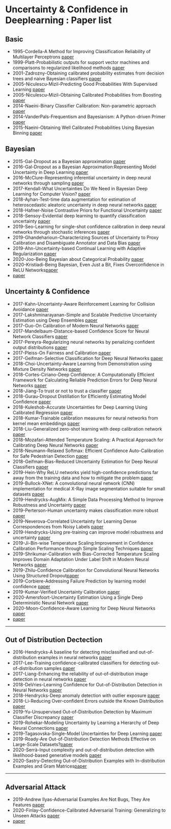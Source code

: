 # Uncertainty & Confidence in Deeplearning : Paper list

## Basic
* 1995-Cordella-A Method for Improving Classification Reliability of Multilayer Perceptrons [paper](https://ieeexplore.ieee.org/abstract/document/410358)
* 1999-Platt-Probabilistic outputs for support vector machines and comparisons to regularized likelihood methods [paper](https://www.researchgate.net/profile/John_Platt/publication/2594015_Probabilistic_Outputs_for_Support_Vector_Machines_and_Comparisons_to_Regularized_Likelihood_Methods/links/004635154cff5262d6000000.pdf)
* 2001-Zadrozny-Obtaining calibrated probability estimates from decision trees and naive Bayesian classifiers [paper](http://citeseerx.ist.psu.edu/viewdoc/download?doi=10.1.1.29.3039&rep=rep1&type=pdf)
* 2005-Niculescu-Mizil-Predicting Good Probabilities With Supervised Learning [paper](https://arxiv.org/pdf/1401.3390.pdf)
* 2005-Niculescu-Mizil-Obtaining Calibrated Probabilities from Boosting [paper](https://www.aaai.org/Papers/Workshops/2007/WS-07-05/WS07-05-006.pdf)
* 2014-Naeini-Binary Classifier Calibration: Non-parametric approach [paper](http://github.com)
* 2014-VanderPals-Frequentism and Bayesianism: A Python-driven Primer [paper](https://arxiv.org/pdf/1411.5018.pdf)
* 2015-Naeini-Obtaining Well Calibrated Probabilities Using Bayesian Binning [paper](https://scholar.google.com/scholar?hl=ko&as_sdt=0%2C5&q=Obtaining+Well+Calibrated+Probabilities+Using+Bayesian+Binning&btnG=)

## Bayesian
* 2015-Gal-Dropout as a Bayesian approximation [paper](https://arxiv.org/pdf/1506.02157.pdf)
* 2016-Gal-Dropout as a Bayesian Approximation:Representing Model Uncertainty in Deep Learning [paper](http://www.jmlr.org/proceedings/papers/v48/gal16.pdf)
* 2016-McClure-Representing inferential uncertainty in deep neural networks through sampling [paper](https://openreview.net/forum?id=HJ1JBJ5gl&noteId=HJhI6ZALe)
* 2017-Kendall-What Uncertainties Do We Need in Bayesian Deep Learning for Computer Vision? [paper](http://papers.nips.cc/paper/7141-what-uncertainties-do-we-need)
* 2018-Ayhan-Test-time data augmentation for estimation of heteroscedastic aleatoric uncertainty in deep neural networks [paper](https://openreview.net/forum?id=rJZz-knjz)
* 2018-Hafner-Noise Contrastive Priors for Functional Uncertainty [paper](https://arxiv.org/abs/1807.09289)
* 2018-Sensoy-Evidential deep learning to quantify classification uncertainty [paper](http://papers.nips.cc/paper/7580-evidential-deep-learning-to-quantify-classification-uncertainty)
* 2019-Seo-Learning for single-shot confidence calibration in deep neural networks through stochastic inferences [paper](http://openaccess.thecvf.com/content_CVPR_2019/html/Seo_Learning_for_Single-Shot_Confidence_Calibration_in_Deep_Neural_Networks_Through_CVPR_2019_paper.html)
* 2019-Ghandeharioun-Characterizing Sources of Uncertainty to Proxy Calibration and Disambiguate Annotator and Data Bias [paper](https://arxiv.org/abs/1909.09285)
* 2019-Ahn-Uncertainty-based Continual Learning with Adaptive Regularization [paper](https://papers.nips.cc/paper/8690-uncertainty-based-continual-learning-with-adaptive-regularization)
* 2020-Joo-Being Bayesian about Categorical Probability [paper](https://arxiv.org/abs/2002.07965)
* 2020-Kristiadi-Being Bayesian, Even Just a Bit, Fixes Overconfidence in ReLU Networks[paper](https://arxiv.org/abs/2002.10118)
* [paper](http://github.com)


## Uncertainty & Confidence
* 2017-Kahn-Uncertainty-Aware Reinforcement Learning for Collision Avoidance [paper](https://arxiv.org/pdf/1702.01182.pdf)
* 2017-Lakshminarayanan-Simple and Scalable Predictive Uncertainty Estimation using Deep Ensembles [paper](http://papers.nips.cc/paper/7219-simple-and-scalable-predictive-uncertainty-estimation-using-deep-ensembles)
* 2017-Guo-On Calibration of Modern Neural Networks [paper](https://arxiv.org/pdf/1706.04599.pdf)
* 2017-Mandelbaum-Distance-based Confidence Score for Neural Network Classifiers [paper](https://arxiv.org/abs/1709.09844)
* 2017-Pereyra-Regularizing neural networks by penalizing confident output distributions [paper](https://arxiv.org/abs/1701.06548)
* 2017-Pleiss-On Fairness and Calibration [paper](http://papers.nips.cc/paper/7151-on-fairness-and-calibration)
* 2017-Geifman-Selective Classification for Deep Neural Networks [paper](https://papers.nips.cc/paper/7073-selective-classification-for-deep-neural-networks.pdfm)
* 2018-Choi-Uncertainty-Aware Learning from Demonstration using Mixture Density Networks [paper](https://ieeexplore.ieee.org/stamp/stamp.jsp?arnumber=8462978)
* 2018-Cortes-Ciriano-Deep Confidence: A Computationally Efficient Framework for Calculating Reliable Prediction Errors for Deep Neural Networks [paper](https://pubs.acs.org/doi/abs/10.1021/acs.jcim.8b00542)
* 2018-Jiang-To trust or not to trust a classifier [paper](http://papers.nips.cc/paper/7798-to-trust-or-not-to-trust-a-classifier)
* 2018-Gurau-Dropout Distillation for Efficiently Estimating Model Confidence [paper](https://arxiv.org/abs/1809.10562)
* 2018-Kuleshob-Accurate Uncertainties for Deep Learning Using Calibrated Regression [paper](https://arxiv.org/abs/1807.00263)
* 2018-Kumar-Trainable calibration measures for neural networks from kernel mean embeddings [paper](http://proceedings.mlr.press/v80/kumar18a.html)
* 2018-Liu-Generalized zero-shot learning with deep calibration network [paper](http://papers.nips.cc/paper/7471-generalized-zero-shot-learning-with-deep-calibration-network)
* 2018-Mozafari-Attended Temperature Scaling: A Practical Approach for Calibrating Deep Neural Networks [paper](https://arxiv.org/abs/1810.11586)
* 2018-Neumann-Relaxed Softmax: Efficient Confidence Auto-Calibration for Safe Pedestrian Detection [paper](https://openreview.net/forum?id=S1lG7aTnqQ)
* 2018-Geifman-Bias-Reduced Uncertainty Estimation for Deep Neural Classifiers [paper](https://arxiv.org/abs/1805.08206)
* 2019-Hein-Why ReLU networks yield high-confidence predictions far away from the training data and how to mitigate the problem [paper](http://openaccess.thecvf.com/content_CVPR_2019/html/Hein_Why_ReLU_Networks_Yield_High-Confidence_Predictions_Far_Away_From_the_CVPR_2019_paper.html)
* 2019-Bullock-XNet: A convolutional neural network (CNN) implementation for medical X-Ray image segmentation suitable for small datasets [paper](https://www.spiedigitallibrary.org/conference-proceedings-of-spie/10953/109531Z/XNet--a-convolutional-neural-network-CNN-implementation-for-medical/10.1117/12.2512451.short)
* 2019-Hendrycks-AugMix: A Simple Data Processing Method to Improve Robustness and Uncertainty [paper](https://arxiv.org/abs/1912.02781)
* 2019-Perterson-Human uncertainty makes classification more robust [paper](http://openaccess.thecvf.com/content_ICCV_2019/html/Peterson_Human_Uncertainty_Makes_Classification_More_Robust_ICCV_2019_paper.html)
* 2019-Neverova-Correlated Uncertainty for Learning Dense Correspondences from Noisy Labels [paper](https://papers.nips.cc/paper/8378-correlated-uncertainty-for-learning-dense-correspondences-from-noisy-labels)
* 2019-Hendrycks-Using pre-training can improve model robustness and uncertainty [paper](https://arxiv.org/abs/1901.09960)
* 2019-Ji-Bin-wise Temperature Scaling:Improvement in Confidence Calibration Performance through Simple Scaling Techniques [paper](https://arxiv.org/abs/1908.11528)
* 2019-Shrikumar-Calibration with Bias-Corrected Temperature Scaling Improves Domain Adaptation Under Label Shift in Modern Neural Networks [paper](https://arxiv.org/abs/1901.06852)
* 2019-Zhilu-Confidence Calibration for Convolutional Neural Networks Using Structured Dropout[paper](https://arxiv.org/pdf/1906.09551.pdf)
* 2019-Corbiere-Addressing Failure Prediction by learning model confidence [paper](https://arxiv.org/abs/1910.04851)
* 2019-Kumar-Verified Uncertainty Calibration [paper](https://papers.nips.cc/paper/8635-verified-uncertainty-calibration)
* 2020-Amersfoort-Uncertainty Estimation Using a Single Deep Deterministic Neural Network [paper](https://arxiv.org/abs/2003.02037)
* 2020-Moon-Confidence-Aware Learning for Deep Neural Networks [paper](https://arxiv.org/abs/2007.01458)
* [paper](http://github.com)


* * *
## Out of Distribution Dectection
* 2016-Hendrycks-A baseline for detecting misclassified and out-of-distribution examples in neural networks [paper](https://arxiv.org/abs/1610.02136)
* 2017-Lee-Training confidence-calibrated classifiers for detecting out-of-distribution samples [paper](https://arxiv.org/abs/1711.09325)
* 2017-Liang-Enhancing the reliability of out-of-distribution image detection in neural networks [paper](https://arxiv.org/abs/1706.02690)
* 2018-DeVries-Learning Confidence for Out-of-Distribution Detection in Neural Networks [paper](https://arxiv.org/abs/1802.04865)
* 2018-Hendrycks-Deep anomaly detection with outlier exposure [paper](https://arxiv.org/abs/1812.04606)
* 2018-Li-Reducing Over-confident Errors outside the Known Distribution [paper](https://arxiv.org/abs/1804.03166)
* 2019-Yu-Unsupervised Out-of-Distribution Detection by Maximum Classifier Discrepancy [paper](http://openaccess.thecvf.com/content_ICCV_2019/html/Yu_Unsupervised_Out-of-Distribution_Detection_by_Maximum_Classifier_Discrepancy_ICCV_2019_paper.html)
* 2019-Rohekar-Modeling Uncertainty by Learning a Hierarchy of Deep Neural Connections [paper](https://papers.nips.cc/paper/8677-modeling-uncertainty-by-learning-a-hierarchy-of-deep-neural-connections)
* 2019-Tagasovska-Single-Model Uncertainties for Deep Learning [paper](https://arxiv.org/abs/1811.00908)
* 2019-Roady-Are Out-of-Distribution Detection Methods Effective on Large-Scale Datasets?[paper](https://arxiv.org/pdf/1910.14034.pdf)
* 2020-Serrà-Input complexity and out-of-distribution detection with likelihood-based generative models [paper](https://arxiv.org/abs/1909.11480)
* 2020-Sastry-Detecting Out-of-Distribution Examples with In-distribution Examples and Gram Matrices[paper](http://github.com)

* * *
## Adversarial Attack
* 2019-Andrew Ilyas-Adversarial Examples Are Not Bugs, They Are Features [paper](https://arxiv.org/abs/1905.02175) 
* 2020-Finlay-Confidence-Calibrated Adversarial Training: Generalizing to Unseen Attacks [paper](https://arxiv.org/abs/1903.09215)
* [paper](http://github.com)
